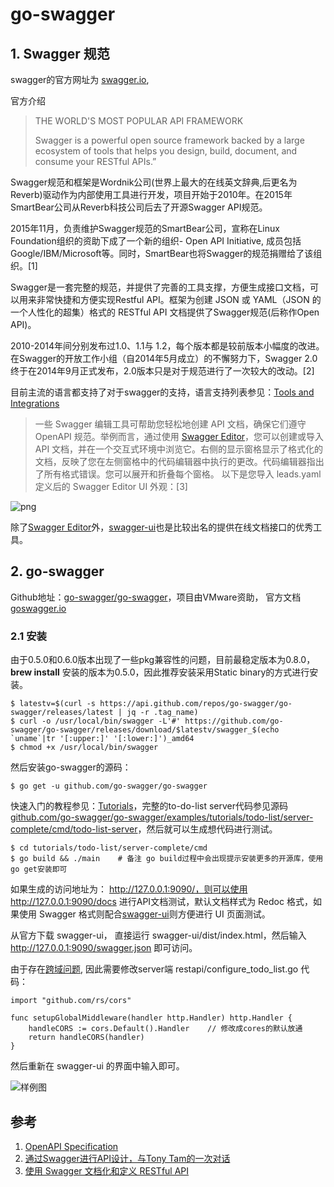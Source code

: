# go-swagger

## 1. Swagger 规范

swagger的官方网址为 [swagger.io](http://swagger.io/),

官方介绍 
> 
> THE WORLD'S MOST POPULAR API FRAMEWORK
> 
> Swagger is a powerful open source framework backed by a large ecosystem of tools that helps you design, build, document, and consume your RESTful APIs.” 
> 

Swagger规范和框架是Wordnik公司(世界上最大的在线英文辞典,后更名为Reverb)驱动作为内部使用工具进行开发，项目开始于2010年。在2015年SmartBear公司从Reverb科技公司后去了开源Swagger API规范。

2015年11月，负责维护Swagger规范的SmartBear公司，宣称在Linux Foundation组织的资助下成了一个新的组织- Open API Initiative, 成员包括Google/IBM/Microsoft等。同时，SmartBear也将Swagger的规范捐赠给了该组织。[1]

Swagger是一套完整的规范，并提供了完善的工具支撑，方便生成接口文档，可以用来非常快捷和方便实现Restful API。框架为创建 JSON 或 YAML（JSON 的一个人性化的超集）格式的 RESTful API 文档提供了Swagger规范(后称作Open API)。

2010-2014年间分别发布过1.0、1.1与 1.2，每个版本都是较前版本小幅度的改进。在Swagger的开放工作小组（自2014年5月成立）的不懈努力下，Swagger 2.0终于在2014年9月正式发布，2.0版本只是对于规范进行了一次较大的改动。[2]

目前主流的语言都支持了对于swagger的支持，语言支持列表参见：[Tools and Integrations](http://swagger.io/open-source-integrations/)

> 一些 Swagger 编辑工具可帮助您轻松地创建 API 文档，确保它们遵守 OpenAPI 规范。举例而言，通过使用 [Swagger Editor](http://editor.swagger.io/#/)，您可以创建或导入 API 文档，并在一个交互式环境中浏览它。右侧的显示窗格显示了格式化的文档，反映了您在左侧窗格中的代码编辑器中执行的更改。代码编辑器指出了所有格式错误。您可以展开和折叠每个窗格。
以下是您导入 leads.yaml 定义后的 Swagger Editor UI 外观：[3]

![png](http://www.ibm.com/developerworks/cn/web/wa-use-swagger-to-document-and-define-restful-apis/image001.png)

除了[Swagger Editor](http://editor.swagger.io/#/)外，[swagger-ui](https://github.com/swagger-api/swagger-ui)也是比较出名的提供在线文档接口的优秀工具。


## 2. go-swagger

Github地址：[go-swagger/go-swagger](https://github.com/go-swagger/go-swagger)，项目由VMware资助， 官方文档 [goswagger.io](https://goswagger.io/)


### 2.1 安装

由于0.5.0和0.6.0版本出现了一些pkg兼容性的问题，目前最稳定版本为0.8.0， **brew install** 安装的版本为0.5.0，因此推荐安装采用Static binary的方式进行安装。

	$ latestv=$(curl -s https://api.github.com/repos/go-swagger/go-swagger/releases/latest | jq -r .tag_name)
	$ curl -o /usr/local/bin/swagger -L'#' https://github.com/go-swagger/go-swagger/releases/download/$latestv/swagger_$(echo `uname`|tr '[:upper:]' '[:lower:]')_amd64
	$ chmod +x /usr/local/bin/swagger
	
然后安装go-swagger的源码：
	
	$ go get -u github.com/go-swagger/go-swagger

快速入门的教程参见：[Tutorials](https://goswagger.io/tutorial/todo-list.html)，完整的to-do-list server代码参见源码 [github.com/go-swagger/go-swagger/examples/tutorials/todo-list/server-complete/cmd/todo-list-server](https://github.com/go-swagger/go-swagger/tree/master/examples/tutorials/todo-list/server-complete)，然后就可以生成想代码进行测试。

 	$ cd tutorials/todo-list/server-complete/cmd
	$ go build && ./main    # 备注 go build过程中会出现提示安装更多的开源库，使用go get安装即可
	
如果生成的访问地址为： http://127.0.0.1:9090/，则可以使用 http://127.0.0.1:9090/docs 进行API文档测试，默认文档样式为 Redoc 格式，如果使用 Swagger 格式则配合[swagger-ui](https://github.com/swagger-api/swagger-ui)则方便进行 UI 页面测试。

从官方下载 swagger-ui， 直接运行 swagger-ui/dist/index.html，然后输入 http://127.0.0.1:9090/swagger.json 即可访问。

由于存在[跨域问题](https://github.com/go-swagger/go-swagger/issues/481), 因此需要修改server端 restapi/configure_todo_list.go 代码：

	import "github.com/rs/cors"
	
	func setupGlobalMiddleware(handler http.Handler) http.Handler {
		handleCORS := cors.Default().Handler    // 修改成cores的默认放通
		return handleCORS(handler)
	}

然后重新在 swagger-ui 的界面中输入即可。

![样例图](http://www.do1618.com/wp-content/uploads/2016/12/to_do_list_api.png)

## 参考

1. [OpenAPI Specification](https://en.wikipedia.org/wiki/OpenAPI_Specification)
2. [通过Swagger进行API设计，与Tony Tam的一次对话](http://www.infoq.com/cn/articles/swagger-interview-tony-tam)
3. [使用 Swagger 文档化和定义 RESTful API](http://www.ibm.com/developerworks/cn/web/wa-use-swagger-to-document-and-define-restful-apis/index.html)
